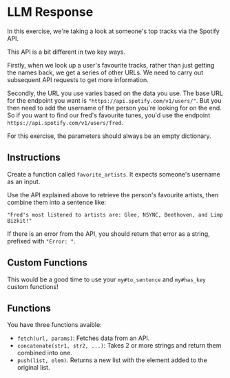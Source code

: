 # LLM Response

In this exercise, we're taking a look at someone's top tracks via the Spotify API.

This API is a bit different in two key ways.

Firstly, when we look up a user's favourite tracks, rather than just getting the names back, we get a series of other URLs. We need to carry out subsequent API requests to get more information.

Secondly, the URL you use varies based on the data you use.
The base URL for the endpoint you want is `"https://api.spotify.com/v1/users/"`. But you then need to add the username of the person you're looking for on the end. So if you want to find our fred's favourite tunes, you'd use the endpoint `https://api.spotify.com/v1/users/fred`.

For this exercise, the parameters should always be an empty dictionary.

## Instructions

Create a function called `favorite_artists`.
It expects someone's username as an input.

Use the API explained above to retrieve the person's favourite artists, then combine them into a sentence like:

```jikiscript
"Fred's most listened to artists are: Glee, NSYNC, Beethoven, and Limp Bizkit!"
```

If there is an error from the API, you should return that error as a string, prefixed with `"Error: "`.

## Custom Functions

This would be a good time to use your `my#to_sentence` and `my#has_key` custom functions!

## Functions

You have three functions avaible:

- `fetch(url, params)`: Fetches data from an API.
- `concatenate(str1, str2, ...)`: Takes 2 or more strings and return them combined into one.
- `push(list, elem)`. Returns a new list with the element added to the original list.
